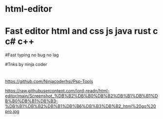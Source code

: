 # html-editor



# Fast editor html and css js java rust c c# c++


#Fast typing no bug no lag


#Tnks by ninja coder

#
https://github.com/Ninjacoderhsi/Psp-Tools


https://raw.githubusercontent.com/lord-readn/html-editor/main/Screenshot_%DB%B2%DB%B0%DB%B2%DB%B1%DB%B1%DB%B0%DB%B1%DB%B3-%DB%B1%DB%B2%DB%B1%DB%B6%DB%B3%DB%B2_html%20go%20pro.jpg
